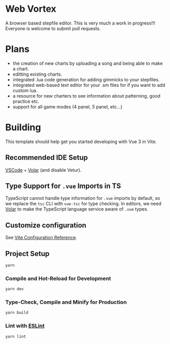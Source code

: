 # Web Vortex
A browser based stepfile editor.
This is very much a work in progress!!! Everyone is welcome to submit pull requests.

# Plans
- the creation of new charts by uploading a song and being able to make a chart.
- editting existing charts.
- integrated .lua code generation for adding gimmicks to your stepfiles.
- integrated web-based text editor for your .sm files for if you want to add custom lua.
- a resource for new charters to see information about patterning, good practice etc.
- support for all game modes (4 panel, 5 panel, etc...)

# Building
This template should help get you started developing with Vue 3 in Vite.

## Recommended IDE Setup

[VSCode](https://code.visualstudio.com/) + [Volar](https://marketplace.visualstudio.com/items?itemName=Vue.volar) (and disable Vetur).

## Type Support for `.vue` Imports in TS

TypeScript cannot handle type information for `.vue` imports by default, so we replace the `tsc` CLI with `vue-tsc` for type checking. In editors, we need [Volar](https://marketplace.visualstudio.com/items?itemName=Vue.volar) to make the TypeScript language service aware of `.vue` types.

## Customize configuration

See [Vite Configuration Reference](https://vitejs.dev/config/).

## Project Setup

```sh
yarn
```

### Compile and Hot-Reload for Development

```sh
yarn dev
```

### Type-Check, Compile and Minify for Production

```sh
yarn build
```

### Lint with [ESLint](https://eslint.org/)

```sh
yarn lint
```
